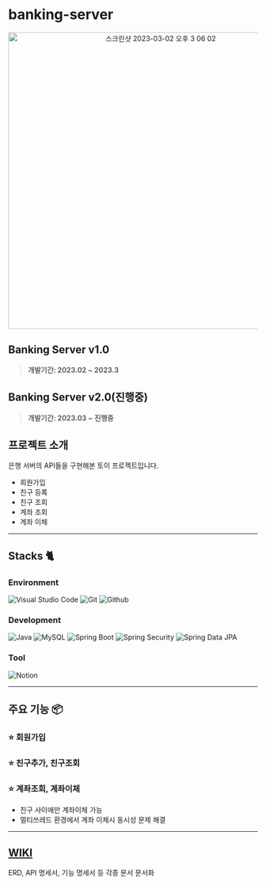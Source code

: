 # banking-server


<div align="center">
<img width="600" alt="스크린샷 2023-03-02 오후 3 06 02" src="https://user-images.githubusercontent.com/62919440/222344883-beba68c3-6e6d-42c7-92bd-762db0aaa323.png">

</div>

## Banking Server v1.0
> **개발기간: 2023.02 ~ 2023.3**

## Banking Server v2.0(진행중)
> **개발기간: 2023.03 ~ 진행중**

## 프로젝트 소개

은행 서버의 API들을 구현해본 토이 프로젝트입니다.
- 회원가입
- 친구 등록
- 친구 조회
- 계좌 조회
- 계좌 이체

---

## Stacks 🐈

### Environment
![Visual Studio Code](https://img.shields.io/badge/Visual%20Studio%20Code-007ACC?style=for-the-badge&logo=Visual%20Studio%20Code&logoColor=white)
![Git](https://img.shields.io/badge/Git-F05032?style=for-the-badge&logo=Git&logoColor=white)
![Github](https://img.shields.io/badge/GitHub-181717?style=for-the-badge&logo=GitHub&logoColor=white)             

### Development
![Java](https://img.shields.io/badge/java-007396?style=for-the-badge&logo=java&logoColor=white)
![MySQL](https://img.shields.io/badge/mysql-4479A1?style=for-the-badge&logo=mysql&logoColor=white)
![Spring Boot](https://img.shields.io/badge/springboot-6DB33F?style=for-the-badge&logo=springboot&logoColor=white)
![Spring Security](https://img.shields.io/badge/springsecurity-6DB33F?style=for-the-badge&logo=springsecurity&logoColor=white)
![Spring Data JPA](https://img.shields.io/badge/springdatajpa-6DB33F?style=for-the-badge&logo=springdatajpa&logoColor=white)

### Tool
![Notion](https://img.shields.io/badge/Notion-000000?style=for-the-badge&logo=Notion&logoColor=white)

---
## 주요 기능 📦

### ⭐️ 회원가입

### ⭐️ 친구추가, 친구조회

### ⭐️ 계좌조회, 계좌이체
- 친구 사이에만 계좌이체 가능
- 멀티쓰레드 환경에서 계좌 이체시 동시성 문제 해결

---
## [WIKI](https://github.com/ap3334/banking-server/wiki)
ERD, API 명세서, 기능 명세서 등 각종 문서 문서화


